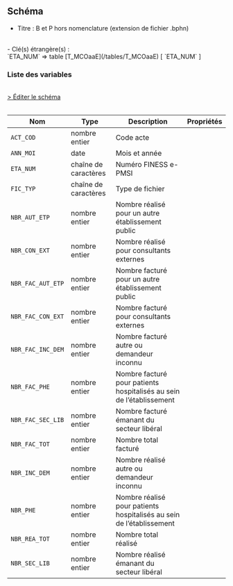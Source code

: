 ## Schéma

- Titre : B et P hors nomenclature (extension de fichier .bphn)
<br />
- Clé(s) étrangère(s) : <br />
`ETA_NUM` => table [T_MCOaaE](/tables/T_MCOaaE) [ `ETA_NUM` ]<br />

### Liste des variables
<br />
<div>
    <a href="https://gitlab.com/healthdatahub/schema-snds/edit/master/schemas/PMSI%20MCO/T_MCOaaBPHN.json"  
    arget="_blank" rel="noopener noreferrer">> Éditer le schéma</a>
    <OutboundLink />
</div>
<br />

Nom|Type|Description|Propriétés
-|-|-|-
`ACT_COD`|nombre entier|Code acte||
`ANN_MOI`|date|Mois et année||
`ETA_NUM`|chaîne de caractères|Numéro FINESS e-PMSI||
`FIC_TYP`|chaîne de caractères|Type de fichier||
`NBR_AUT_ETP`|nombre entier|Nombre réalisé pour un autre établissement public||
`NBR_CON_EXT`|nombre entier|Nombre réalisé pour consultants externes||
`NBR_FAC_AUT_ETP`|nombre entier|Nombre facturé pour un autre établissement public||
`NBR_FAC_CON_EXT`|nombre entier|Nombre facturé pour consultants externes||
`NBR_FAC_INC_DEM`|nombre entier|Nombre facturé autre ou demandeur inconnu||
`NBR_FAC_PHE`|nombre entier|Nombre facturé pour patients hospitalisés au sein de l’établissement||
`NBR_FAC_SEC_LIB`|nombre entier|Nombre facturé  émanant du secteur libéral||
`NBR_FAC_TOT`|nombre entier|Nombre total facturé||
`NBR_INC_DEM`|nombre entier|Nombre réalisé autre ou demandeur inconnu||
`NBR_PHE`|nombre entier|Nombre réalisé pour  patients hospitalisés au sein de l’établissement||
`NBR_REA_TOT`|nombre entier|Nombre total réalisé||
`NBR_SEC_LIB`|nombre entier|Nombre réalisé émanant du secteur libéral||

